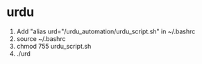 # urdu
1. Add "alias urd="<PATH>/urdu_automation/urdu_script.sh" in ~/.bashrc
2. source ~/.bashrc
4. chmod 755 urdu_script.sh
3. ./urd
